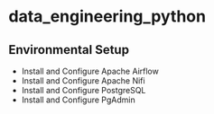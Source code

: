 # data_engineering_python 

## Environmental Setup

+ Install and Configure Apache Airflow
+ Install and Configure Apache Nifi
+ Install and Configure PostgreSQL
+ Install and Configure PgAdmin
